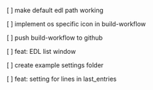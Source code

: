 [ ] make default edl path working

[ ] implement os specific icon in build-workflow

[ ] push build-workflow to github

[ ] feat: EDL list window

[ ] create example settings folder

[ ] feat: setting for lines in last_entries